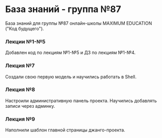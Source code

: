 # База знаний - группа №87
База знаний для группы №87 онлайн-школы MAXIMUM EDUCATION ("Код будущего").  

### Лекции №1-№5
Добавлен код по лекциям №1-№5 и ДЗ по лекциям №1-№4.

### Лекция №7
Создали свою первую модель и научились работать в Shell.

### Лекция №8
Настроили административную панель проекта. Научились добавлять записи через админку.

### Лекция №9
Наполнили шаблон главной страницы джанго-проекта.  